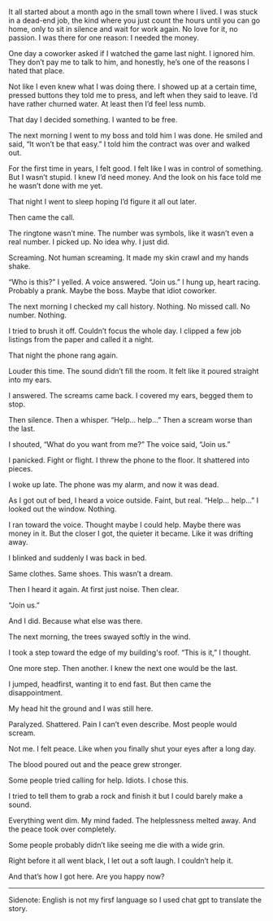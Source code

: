 
It all started about a month ago in the small town where I lived.
I was stuck in a dead-end job, the kind where you just count the hours until you can go home, only to sit in silence and wait for work again. No love for it, no passion. I was there for one reason: I needed the money.

One day a coworker asked if I watched the game last night. I ignored him. They don’t pay me to talk to him, and honestly, he’s one of the reasons I hated that place.

Not like I even knew what I was doing there. I showed up at a certain time, pressed buttons they told me to press, and left when they said to leave. I’d have rather churned water. At least then I’d feel less numb.

That day I decided something. I wanted to be free.

The next morning I went to my boss and told him I was done.
He smiled and said, “It won’t be that easy.”
I told him the contract was over and walked out.

For the first time in years, I felt good. I felt like I was in control of something.
But I wasn’t stupid. I knew I’d need money. And the look on his face told me he wasn’t done with me yet.

That night I went to sleep hoping I’d figure it all out later.

Then came the call.

The ringtone wasn’t mine. The number was symbols, like it wasn’t even a real number.
I picked up. No idea why. I just did.

Screaming.
Not human screaming.
It made my skin crawl and my hands shake.

“Who is this?” I yelled.
A voice answered.
“Join us.”
I hung up, heart racing. Probably a prank. Maybe the boss. Maybe that idiot coworker.

The next morning I checked my call history. Nothing.
No missed call. No number. Nothing.

I tried to brush it off. Couldn’t focus the whole day. I clipped a few job listings from the paper and called it a night.

That night the phone rang again.

Louder this time.
The sound didn’t fill the room. It felt like it poured straight into my ears.

I answered.
The screams came back.
I covered my ears, begged them to stop.

Then silence.
Then a whisper.
“Help… help…”
Then a scream worse than the last.

I shouted, “What do you want from me?”
The voice said, “Join us.”

I panicked.
Fight or flight.
I threw the phone to the floor. It shattered into pieces.

I woke up late. The phone was my alarm, and now it was dead.

As I got out of bed, I heard a voice outside.
Faint, but real. “Help… help…”
I looked out the window. Nothing.

I ran toward the voice. Thought maybe I could help. Maybe there was money in it.
But the closer I got, the quieter it became. Like it was drifting away.

I blinked and suddenly I was back in bed.

Same clothes. Same shoes.
This wasn’t a dream.

Then I heard it again.
At first just noise.
Then clear.

“Join us.”

And I did.
Because what else was there.

The next morning, the trees swayed softly in the wind.

I took a step toward the edge of my building's roof.
“This is it,” I thought.

One more step. Then another. I knew the next one would be the last.

I jumped, headfirst, wanting it to end fast.
But then came the disappointment.

My head hit the ground and I was still here.

Paralyzed.
Shattered.
Pain I can’t even describe.
Most people would scream.

Not me.
I felt peace.
Like when you finally shut your eyes after a long day.

The blood poured out and the peace grew stronger.

Some people tried calling for help.
Idiots.
I chose this.

I tried to tell them to grab a rock and finish it but I could barely make a sound.

Everything went dim.
My mind faded.
The helplessness melted away.
And the peace took over completely.

Some people probably didn’t like seeing me die with a wide grin.

Right before it all went black, I let out a soft laugh. I couldn’t help it.

And that’s how I got here.
Are you happy now?

---
Sidenote: English is not my firsf language so I used chat gpt to translate the story.